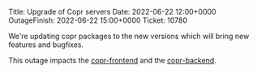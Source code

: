 Title: Upgrade of Copr servers
Date: 2022-06-22 12:00+0000
OutageFinish: 2022-06-22 15:00+0000
Ticket: 10780

We're updating copr packages to the new versions which will bring new
features and bugfixes.

This outage impacts the
[copr-frontend](https://copr.fedorainfracloud.org)
and the [copr-backend](https://copr-be.cloud.fedoraproject.org/).
